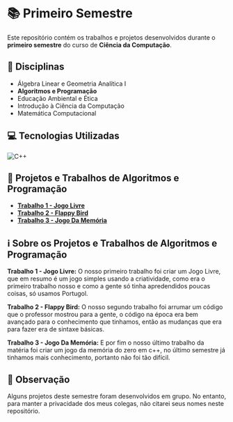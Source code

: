 # 📚 Primeiro Semestre

Este repositório contém os trabalhos e projetos desenvolvidos durante o **primeiro semestre** do curso de **Ciência da Computação**.

## 📖 Disciplinas
- Álgebra Linear e Geometria Analítica I 
- **Algoritmos e Programação**
- Educação Ambiental e Ética
- Introdução à Ciência da Computação
- Matemática Computacional

## 💻 Tecnologias Utilizadas
![C++](https://img.shields.io/badge/C%2B%2B-00599C?style=for-the-badge&logo=c%2B%2B&logoColor=white)

## 🚀 Projetos e Trabalhos de Algoritmos e Programação
- **[Trabalho 1 - Jogo Livre](./algoritmos_e_programacao/01_jogo_livre/jogo%20base.por)**
- **[Trabalho 2 - Flappy Bird](./algoritmos_e_programacao/02_flappy_bird/flappy_bird.cpp)**
- **[Trabalho 3 - Jogo Da Memória](./algoritmos_e_programacao/03_jogo_da_memoria/jogo_da_memoria.cpp)**

## ℹ️ Sobre os Projetos e Trabalhos de Algoritmos e Programação
**Trabalho 1 - Jogo Livre:** O nosso primeiro trabalho foi criar um Jogo Livre, que em resumo é um jogo simples usando a criatividade, como era o primeiro trabalho nosso e como a gente só tinha apredendidos poucas coisas, só usamos Portugol.

**Trabalho 2 - Flappy Bird:** O nosso segundo trabalho foi arrumar um código que o professor mostrou para a gente, o código na época era bem avançado para o conhecimento que tinhamos, então as mudanças que era para fazer era de sintaxe básicas.

**Trabalho 3 - Jogo Da Memória:** E por fim o nosso último trabalho da matéria foi criar um jogo da memória do zero em c++, no último semestre já tinhamos mais conhecimento, portanto não foi tão difícil.

## 📝 Observação
Alguns projetos deste semestre foram desenvolvidos em grupo. No entanto, para manter a privacidade dos meus colegas, não citarei seus nomes neste repositório.
